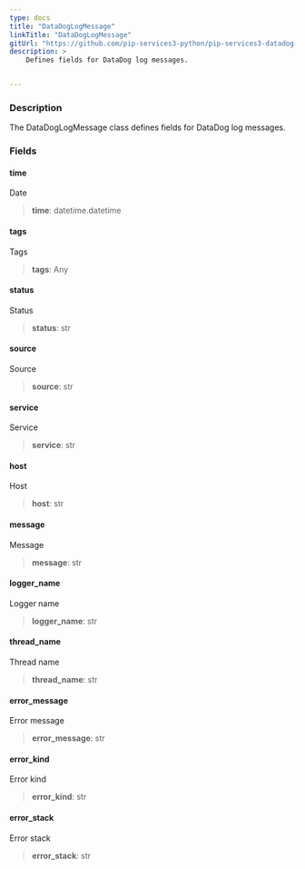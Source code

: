 ```yaml
---
type: docs
title: "DataDogLogMessage"
linkTitle: "DataDogLogMessage"
gitUrl: "https://github.com/pip-services3-python/pip-services3-datadog-python"
description: >
    Defines fields for DataDog log messages.


---
```


### Description

The DataDogLogMessage class defines fields for DataDog log messages.


### Fields

<span class="hide-title-link">

#### time
Date
> **time**: datetime.datetime
#### tags
Tags
> **tags**: Any
#### status
Status
> **status**: str
#### source
Source
> **source**: str
#### service
Service
> **service**: str
#### host
Host
> **host**: str
#### message
Message
> **message**: str
#### logger_name
Logger name
> **logger_name**: str
#### thread_name
Thread name
> **thread_name**: str
#### error_message
Error message
> **error_message**: str
#### error_kind
Error kind
> **error_kind**: str
#### error_stack
Error stack
> **error_stack**: str

</span>
